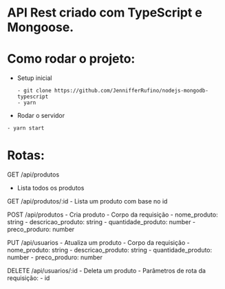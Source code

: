 # API Rest criado com TypeScript e Mongoose.

# Como rodar o projeto:

  * Setup inicial
     
        - git clone https://github.com/JennifferRufino/nodejs-mongodb-typescript
        - yarn
    
   * Rodar o servidor
   
    - yarn start
    
# Rotas:

 GET /api/produtos
  - Lista todos os produtos
  
  GET /api/produtos/:id
    - Lista um produto com base no id
    
  POST /api/produtos
    - Cria produto
    - Corpo da requisição
      - nome_produto: string
      - descricao_produto: string
      - quantidade_produto: number
      - preco_produro: number
      
  PUT /api/usuarios
    - Atualiza um produto
    - Corpo da requisição
       - nome_produto: string
      - descricao_produto: string
      - quantidade_produto: number
      - preco_produro: number
      
DELETE /api/usuarios/:id
    - Deleta um produto
    - Parâmetros de rota da requisição:
      - id

